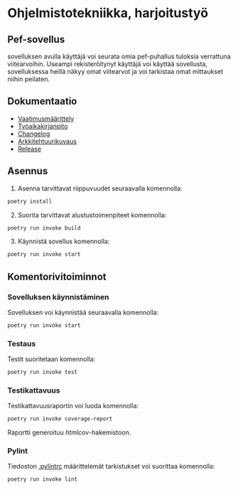 # Ohjelmistotekniikka, harjoitustyö

## Pef-sovellus

sovelluksen avulla käyttäjä voi seurata omia pef-puhallus tuloksia verrattuna viitearvoihin. Useampi rekisteröitynyt käyttäjä voi käyttää sovellusta, sovelluksessa heillä näkyy omat viitearvot ja voi tarkistaa omat mittaukset niihin peilaten.

## Dokumentaatio

- [Vaatimusmäärittely](./dokumentaatio/vaatimusmaarittely.md)
- [Työaikakirjanpito](./dokumentaatio/tuntikirjanpito.md)
- [Changelog](./dokumentaatio/changelog.md)
- [Arkkitehtuurikuvaus](./dokumentaatio/arkkitehtuuri.md)
- [Release](https://github.com/JVilo/ot-harjoitustyo/releases/tag/Viikko5)

## Asennus

1. Asenna tarvittavat riippuvuudet seuraavalla komennolla:

```bash
poetry install
```

2. Suorita tarvittavat alustustoimenpiteet komennolla:

```bash
poetry run invoke build
```

3. Käynnistä sovellus komennolla:

```bash
poetry run invoke start
```

## Komentorivitoiminnot

### Sovelluksen käynnistäminen

Sovelluksen voi käynnistää seuraavalla komennolla:

```bash
poetry run invoke start
```

### Testaus

Testit suoritetaan komennolla:

```bash
poetry run invoke test
```

### Testikattavuus

Testikattavuusraportin voi luoda komennolla:

```bash
poetry run invoke coverage-report
```

Raportti generoituu _htmlcov_-hakemistoon.

### Pylint

Tiedoston [.pylintrc](./.pylintrc) määrittelemät tarkistukset voi suorittaa komennolla:

```bash
poetry run invoke lint
```
